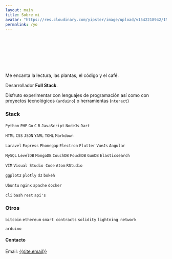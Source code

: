 ```yaml
---
layout: main
title: Sobre mi
avatar: "https://res.cloudinary.com/yipster/image/upload/v1542218942/IMG_20181031_094609_863_ybjpx1.jpg"
permalink: /yo
---
```


<div style="background:url({{page.avatar}}); background-size:100px; width:100px; height:100px;border-radius:50px;"></div>

Me encanta la lectura, las plantas, el código y el café.

Desarrollador __Full Stack__.

Disfruto experimentar con lenguajes de programación así como con proyectos tecnológicos (`arduino`) o herramientas (`nteract`) 

### Stack

`Python` `PHP` `Go` `C` `R` `JavaScript` `NodeJs` `Dart`

`HTML` `CSS` `JSON` `YAML` `TOML` `Markdown`

`Laravel` `Express` `Phonegap` `Electron` `Flutter` `VueJs` `Angular`

`MySQL` `LevelDB` `MongoDB` `CouchDB` `PouchDB` `GunDB` `Elasticsearch`

`VIM` `Visual Studio Code` `Atom` `RStudio`

`ggplot2` `plotly` `d3` `bokeh`

`Ubuntu` `nginx` `apache` `docker`

`cli` `bash` `rest` `api's` 

### Otros

`bitcoin` `ethereum` `smart contracts` `solidity` `lightning network` 

`arduino` 

<h4 id="contact">Contacto</h4>

<p>Email: <a href="mailto:{{site.email}}">{{site.email}}</a></p>


